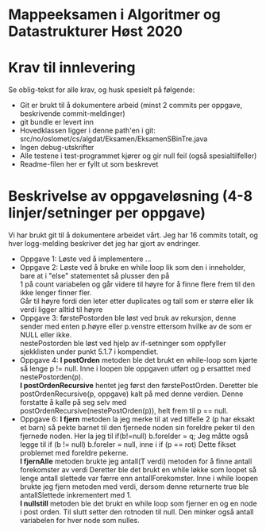 # Mappeeksamen i Algoritmer og Datastrukturer Høst 2020

# Krav til innlevering

Se oblig-tekst for alle krav, og husk spesielt på følgende:

* Git er brukt til å dokumentere arbeid (minst 2 commits per oppgave, beskrivende commit-meldinger)	
* git bundle er levert inn
* Hovedklassen ligger i denne path'en i git: src/no/oslomet/cs/algdat/Eksamen/EksamenSBinTre.java
* Ingen debug-utskrifter
* Alle testene i test-programmet kjører og gir null feil (også spesialtilfeller)
* Readme-filen her er fyllt ut som beskrevet


# Beskrivelse av oppgaveløsning (4-8 linjer/setninger per oppgave)

Vi har brukt git til å dokumentere arbeidet vårt. Jeg har 16 commits totalt, og hver logg-melding beskriver det jeg har gjort av endringer.

* Oppgave 1: Løste ved å implementere ...
* Oppgave 2: Løste ved å bruke en while loop lik som den i inneholder, bare at i "else" statementet så plusser den på <br/>
1 på count variabelen og går videre til høyre for å finne flere frem til den ikke lenger finner fler. <br/> 
Går til høyre fordi den leter etter duplicates og tall som er større eller lik verdi ligger alltid til høyre
* Oppgave 3: førstePostorden ble løst ved bruk av rekursjon, denne sender med enten p.høyre eller p.venstre ettersom
hvilke av de som er NULL eller ikke. <br/>nestePostorden ble løst ved hjelp av if-setninger som oppfyller sjekklisten under punkt 5.1.7 i kompendiet.
* Oppgave 4: <strong>I postOrden</strong> metoden ble det brukt en while-loop som kjørte så lenge p != null. Inne i loopen
ble oppgaven utført og p ersatttet med nestePostorden(p).<br/> <strong>I postOrdenRecursive</strong> hentet jeg først den førstePostOrden.
Deretter ble postOrdenRecursive(p, oppgave) kalt på med denne verdien. Denne forstatte å kalle på seg selv med postOrdenRecursive(nestePostOrden(p)),
helt frem til p == null.
* Oppgave 6: <strong>I fjern</strong> metoden la jeg merke til at ved tilfelle 2 (p har eksakt et barn) så pekte barnet til den fjernede noden
sin foreldre peker til den fjernede noden. Her la jeg til if(b!=null) b.forelder = q; Jeg måtte også legge til if (b != null) b.foreler = null, inne i if (p == rot) Dette fikset problemet med foreldre pekerne.
<br/><strong>I fjernAlle</strong> metoden brukte jeg antall(T verdi) metoden for å finne antall forekomster av verdi
Deretter ble det brukt en while løkke som loopet så lenge antall slettede var færre enn antallForekomster. Inne i while loopen
brukte jeg fjern metoden med verdi, dersom denne returnerte true ble antallSlettede inkrementert med 1.<br/>
<strong>I nullstill</strong> metoden ble det brukt en while loop som fjerner en og en node i post orden. Til slutt setter den rotnoden til null.
Den minker også antall variabelen for hver node som nulles.